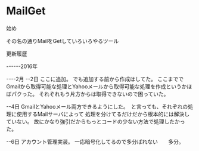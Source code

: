 # MailGet
始め

その名の通りMailをGetしていろいろやるツール

更新履歴

------2016年

----2月
--2日
ここに追加。
でも追加する前から作成はしてた。
ここまでで　Gmailから取得可能な処理とYahooメールから取得可能な処理を作成というかほぼパクった。
それぞれもう片方からは取得できないので困っていた。

--4日
GmailとYahooメール両方できるようにした。　と言っても、それぞれの処理に使用するMailサーバによって
処理を分けてるだけだから根本的には解決していない。
故にかなり強引だからもっとコードの少ない方法で処理したかった。

--6日
アカウント管理実装。
一応暗号化してるので多分ばれない　　多分。



